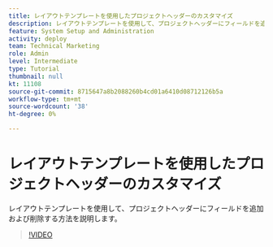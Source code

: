 ```yaml
---
title: レイアウトテンプレートを使用したプロジェクトヘッダーのカスタマイズ
description: レイアウトテンプレートを使用して、プロジェクトヘッダーにフィールドを追加および削除する方法を説明します。
feature: System Setup and Administration
activity: deploy
team: Technical Marketing
role: Admin
level: Intermediate
type: Tutorial
thumbnail: null
kt: 11108
source-git-commit: 8715647a8b2088260b4cd01a6410d08712126b5a
workflow-type: tm+mt
source-wordcount: '38'
ht-degree: 0%

---
```


# レイアウトテンプレートを使用したプロジェクトヘッダーのカスタマイズ

レイアウトテンプレートを使用して、プロジェクトヘッダーにフィールドを追加および削除する方法を説明します。

>[!VIDEO](https://video.tv.adobe.com/v/3409081)
